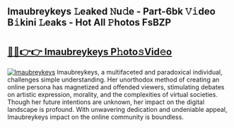 ## Imaubreykeys 𝙻eaked 𝙽u𝚍e - Part-6bk 𝚅𝚒deo B𝚒kini 𝙻eaks - Hot All 𝙿hotos FsBZP

# <h2><a href="http://ld3o99m.urlbe.top/?page=Imaubreykeys">🔗🔗👉👉 Imaubreykeys P𝚑oto𝚜Vid𝚎o</a></h2>

[![Imaubreykeys](https://i.imgur.com/eBuTRDB.gif)](http://ld3o99m.urlbe.top/?page=Imaubreykeys)
Imaubreykeys, a multifaceted and paradoxical individual, challenges simple understanding. Her unorthodox method of creating an online persona has magnetized and offended viewers, stimulating debates on artistic expression, morality, and the complexities of virtual societies. Though her future intentions are unknown, her impact on the digital landscape is profound. With unwavering dedication and undeniable appeal, Imaubreykeys impact on the online community is boundless.
